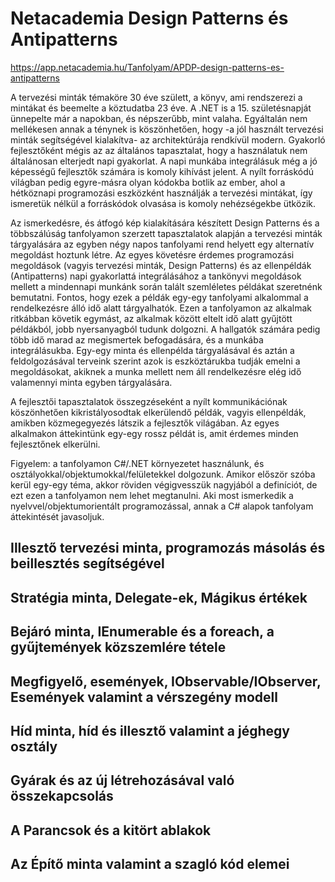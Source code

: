 ﻿# Netacademia Design Patterns és Antipatterns

https://app.netacademia.hu/Tanfolyam/APDP-design-patterns-es-antipatterns

A tervezési minták témaköre 30 éve születt, a könyv, ami rendszerezi a mintákat és beemelte a köztudatba 23 éve. A .NET is a 15. születésnapját ünnepelte már a napokban, és népszerűbb, mint valaha. Egyáltalán nem mellékesen annak a ténynek is köszönhetően, hogy -a jól használt tervezési minták segítségével kialakítva- az architektúrája rendkívül modern. Gyakorló fejlesztőként mégis az az általános tapasztalat, hogy a használatuk nem általánosan elterjedt napi gyakorlat. A napi munkába integrálásuk még a jó képességű fejlesztők számára is komoly kihívást jelent. A nyílt forráskódú világban pedig egyre-másra olyan kódokba botlik az ember, ahol a hétköznapi programozási eszközként használják a tervezési mintákat, így ismeretük nélkül a forráskódok olvasása is komoly nehézségekbe ütközik. 

Az ismerkedésre, és átfogó kép kialakítására készített Design Patterns és a többszálúság tanfolyamon szerzett tapasztalatok alapján a tervezési minták tárgyalására az egyben négy napos tanfolyami rend helyett egy alternatív megoldást hoztunk létre. Az egyes követésre érdemes programozási megoldások (vagyis tervezési minták, Design Patterns) és az ellenpéldák (Antipatterns) napi gyakorlattá integrálásához a tankönyvi megoldások mellett a mindennapi munkánk során talált szemléletes példákat szeretnénk bemutatni. Fontos, hogy ezek a példák egy-egy tanfolyami alkalommal a rendelkezésre álló idő alatt tárgyalhatók. Ezen a tanfolyamon az alkalmak ritkábban követik egymást, az alkalmak között eltelt idő alatt gyűjtött példákból, jobb nyersanyagból tudunk dolgozni. A hallgatók számára pedig több idő marad az megismertek befogadására, és a munkába integrálásukba. Egy-egy minta és ellenpélda tárgyalásával és aztán a feldolgozásával terveink szerint azok is eszköztárukba tudják emelni a megoldásokat, akiknek a munka mellett nem áll rendelkezésre elég idő valamennyi minta egyben tárgyalására. 

A fejlesztői tapasztalatok összegzéseként a nyílt kommunikációnak köszönhetően kikristályosodtak elkerülendő példák, vagyis ellenpéldák, amikben közmegegyezés látszik a fejlesztők világában. Az egyes alkalmakon áttekintünk egy-egy rossz példát is, amit érdemes minden fejlesztőnek elkerülni. 

Figyelem: a tanfolyamon C#/.NET környezetet használunk, és osztályokkal/objektumokkal/felületekkel dolgozunk. Amikor először szóba kerül egy-egy téma, akkor röviden végigvesszük nagyjából a definíciót, de ezt ezen a tanfolyamon nem lehet megtanulni. Aki most ismerkedik a nyelvvel/objektumorientált programozással, annak a C# alapok tanfolyam áttekintését javasoljuk.

## Illesztő tervezési minta, programozás másolás és beillesztés segítségével
## Stratégia minta, Delegate-ek, Mágikus értékek
## Bejáró minta, IEnumerable és a foreach, a gyűjtemények közszemlére tétele
## Megfigyelő, események, IObservable/IObserver, Események valamint a vérszegény modell
## Híd minta, híd és illesztő valamint a jéghegy osztály
## Gyárak és az új létrehozásával való összekapcsolás
## A Parancsok és a kitört ablakok
## Az Építő minta valamint a szagló kód elemei



